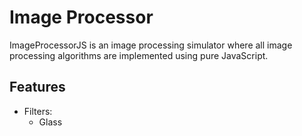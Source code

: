 # Image Processor

ImageProcessorJS is an image processing simulator where all image processing algorithms are implemented using pure JavaScript.

## Features
* Filters:
    * Glass